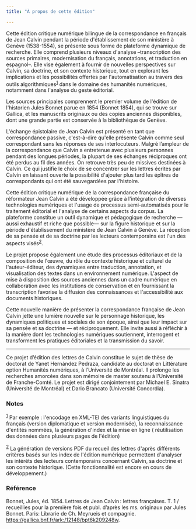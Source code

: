 ```yaml
---
title: "À propos de cette édition"

---
```


Cette édition critique numérique bilingue de la correspondance en français de Jean Calvin pendant la période d'établissement de son ministère à Genève (1538-1554),  se présente sous forme de plateforme dynamique de recherche. Elle comprend plusieurs niveaux d'analyse –transcription des sources primaires, modernisation du français, annotations, et traduction en espagnol–. Elle vise également à fournir de nouvelles perspectives sur Calvin, sa doctrine, et son contexte historique, tout en explorant les implications et les possibilités offertes par l'automatisation au travers des outils algorithmiques<sup><a name="n1" href="#note1">1</a></sup> dans le domaine des humanités numériques, notamment dans l'analyse du geste éditorial.

Les sources principales comprennent le premier volume de l'édition de l'historien Jules Bonnet parue en 1854 (Bonnet 1854), qui se trouve sur Gallica, et les manuscrits originaux ou des copies anciennes disponibles, dont une grande partie est conservée à la bibliothèque de Genève. 

L'échange épistolaire de Jean Calvin est présenté en tant que correspondance passive, c'est-à-dire qu'elle présente Calvin comme seul correspondant sans les réponses de ses interlocuteurs. Malgré l’ampleur de la correspondance que Calvin a entretenue avec plusieurs personnes pendant des longues périodes, la plupart de ses échanges réciproques ont été perdus au fil des années. On retrouve très peu de missives destinées à Calvin. Ce qui justifie le choix de se concentrer sur les lettres écrites par Calvin en laissant ouverte la possibilité d'ajouter plus tard les épîtres de correspondants qui ont été sauvegardées par l'histoire.

Cette édition critique numérique de la correspondance française du réformateur Jean Calvin a été développée grâce à l'intégration de diverses technologies numériques et l'usage de processus semi-automatisés pour le traitement éditorial et l'analyse de certains aspects du corpus. La plateforme constitue un outil dynamique et pédagogique de recherche —aussi exhaustif et riche que possible— sur la figure historique et sur la période d'établissement du ministère de Jean Calvin à Genève. La réception de sa pensée et de sa doctrine par les lecteurs contemporains est l'un des aspects visés<sup><a name="n2" href="#note2">2</a></sup>.

Le projet propose également une étude des processus éditoriaux et de la composition de l'œuvre, du rôle du contexte historique et culturel de l'auteur-éditeur, des dynamiques entre traduction, annotation, et visualisation des textes dans un environnement numérique. L'aspect de mise à disposition des sources anciennes dans un cadre numérique en collaboration avec les institutions de conservation et en fournissant la transcription favorise la diffusion des connaissances et l'accessibilité aux documents historiques.

Cette nouvelle manière de présenter la correspondance française de Jean Calvin jette une lumière nouvelle sur le personnage historique, les dynamiques politiques et sociales de son époque, ainsi que leur impact sur sa pensée et sa doctrine — et réciproquement. Elle invite aussi à réfléchir à la manière dont les technologies numériques soutiennent, interrogent et transforment les pratiques éditoriales et la transmission du savoir.

____

Ce projet d’édition des lettres de Calvin constitue le sujet de thèse de doctorat de Yanet Hernández Pedraza, candidate au doctorat en Littérature option Humanités numériques, à l’Université de Montréal. Il prolonge les recherches amorcées dans son mémoire de master soutenu à l’Université de Franche-Comté. Le projet est dirigé conjointement par Michael E. Sinatra (Université de Montréal) et Dario Brancato (Université Concordia).

### Notes

<p><sup><a name="note1" href="#n1">1</a></sup> Par exemple : l'encodage en XML-TEI des variants linguistiques du français (version diplomatique et version modernisée), la reconnaissance d'entités nommées, la génération d'index et la mise en ligne ( réutilisation des données dans plusieurs pages de l'édition)</p>

<p><sup><a name="note2" href="#n2">2</a></sup> La génération de versions PDF du recueil des lettres d'après différents critères basés sur les index de l'édition numérique permettent d'analyser les intérêts des lecteurs contemporains concernant Calvin, sa doctrine et son contexte historique. (Cette fonctionnalité est encore en cours de développement.)</p>

### Référence 

Bonnet, Jules, éd. 1854. Lettres de Jean Calvin : lettres françaises. T. 1 / recueillies pour la première fois et publ. d’après les ms. originaux par Jules Bonnet. Paris: Librarie de Ch. Meyrueis et compagnie. https://gallica.bnf.fr/ark:/12148/bpt6k209248w.
